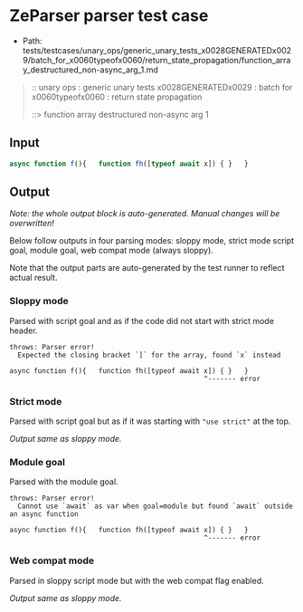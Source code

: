 # ZeParser parser test case

- Path: tests/testcases/unary_ops/generic_unary_tests_x0028GENERATEDx0029/batch_for_x0060typeofx0060/return_state_propagation/function_array_destructured_non-async_arg_1.md

> :: unary ops : generic unary tests x0028GENERATEDx0029 : batch for x0060typeofx0060 : return state propagation
>
> ::> function array destructured non-async arg 1

## Input

`````js
async function f(){   function fh([typeof await x]) { }   }
`````

## Output

_Note: the whole output block is auto-generated. Manual changes will be overwritten!_

Below follow outputs in four parsing modes: sloppy mode, strict mode script goal, module goal, web compat mode (always sloppy).

Note that the output parts are auto-generated by the test runner to reflect actual result.

### Sloppy mode

Parsed with script goal and as if the code did not start with strict mode header.

`````
throws: Parser error!
  Expected the closing bracket `]` for the array, found `x` instead

async function f(){   function fh([typeof await x]) { }   }
                                                ^------- error
`````

### Strict mode

Parsed with script goal but as if it was starting with `"use strict"` at the top.

_Output same as sloppy mode._

### Module goal

Parsed with the module goal.

`````
throws: Parser error!
  Cannot use `await` as var when goal=module but found `await` outside an async function

async function f(){   function fh([typeof await x]) { }   }
                                                ^------- error
`````


### Web compat mode

Parsed in sloppy script mode but with the web compat flag enabled.

_Output same as sloppy mode._
